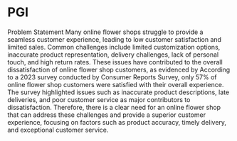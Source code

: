 # PGI

Problem Statement 
Many online flower shops struggle to provide a seamless customer experience, leading to low customer satisfaction and limited sales. Common challenges include limited customization options, inaccurate product representation, delivery challenges, lack of personal touch, and high return rates. These issues have contributed to the overall dissatisfaction of online flower shop customers, as evidenced by According to a 2023 survey conducted by Consumer Reports Survey, only 57% of online flower shop customers were satisfied with their overall experience. The survey highlighted issues such as inaccurate product descriptions, late deliveries, and poor customer service as major contributors to dissatisfaction. Therefore, there is a clear need for an online flower shop that can address these challenges and provide a superior customer experience, focusing on factors such as product accuracy, timely delivery, and exceptional customer service.

